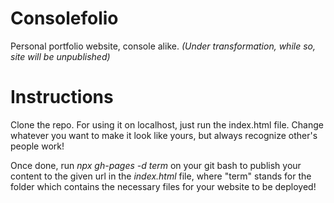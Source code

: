 # Consolefolio

Personal portfolio website, console alike. *(Under transformation, while so, site will be unpublished)*

# Instructions

Clone the repo.
For using it on localhost, just run the index.html file.
Change whatever you want to make it look like yours, but always recognize other's people work!

Once done, run _npx gh-pages -d term_ on your git bash to publish your content to the given url in the _index.html_ file, where "term" stands for the folder which contains the necessary files for your website to be deployed!

